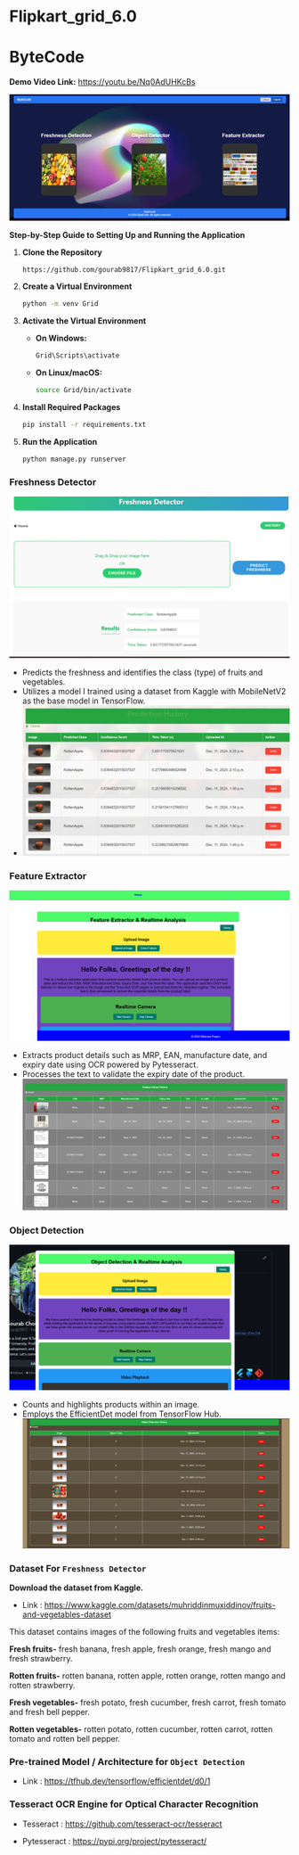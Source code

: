 
# Flipkart_grid_6.0

# ByteCode
**Demo Video Link:** https://youtu.be/Nq0AdUHKcBs


![ByteCode](https://github.com/njangid22/Grid_2.0/blob/main/Photos/home.png)


**Step-by-Step Guide to Setting Up and Running the Application**

1. **Clone the Repository**
   ```bash
   https://github.com/gourab9817/Flipkart_grid_6.0.git
   ```
2. **Create a Virtual Environment**
    ```bash
   python -m venv Grid
   ```
3. **Activate the Virtual Environment**

   - **On Windows:**
     ```bash
     Grid\Scripts\activate
     ```
   - **On Linux/macOS:**
     ```bash
     source Grid/bin/activate
     ```
4. **Install Required Packages**
    ```bash
   pip install -r requirements.txt
    ```
5. **Run the Application**
 
   ```bash
   python manage.py runserver
   ```
   
### Freshness Detector

![ByteCode](https://github.com/njangid22/Grid_2.0/blob/main/Photos/freshness_home.png)
 - Predicts the freshness and identifies the class (type) of fruits and vegetables.
 - Utilizes a model I trained using a dataset from Kaggle with MobileNetV2 as the base model in TensorFlow.
 - ![ByteCode](https://github.com/njangid22/Grid_2.0/blob/main/Photos/freshness_History.png)


### Feature Extractor

![ByteCode](https://raw.githubusercontent.com/gourab9817/Flipkart_grid_6.0/main/Photos/Feature_extractor.png)
 - Extracts product details such as MRP, EAN, manufacture date, and expiry date using OCR powered by Pytesseract.
 - Processes the text to validate the expiry date of the product.
![ByteCode](https://raw.githubusercontent.com/gourab9817/Flipkart_grid_6.0/main/Photos/Feature_history.png)


### Object Detection

![ByteCode](https://raw.githubusercontent.com/gourab9817/Flipkart_grid_6.0/main/Photos/Object_detection.png)
 - Counts and highlights products within an image.
 - Employs the EfficientDet model from TensorFlow Hub.
![ByteCode](https://raw.githubusercontent.com/gourab9817/Flipkart_grid_6.0/main/Photos/Object_identification_history.png)


### Dataset For `Freshness Detector`

**Download the dataset from Kaggle.**

- Link : https://www.kaggle.com/datasets/muhriddinmuxiddinov/fruits-and-vegetables-dataset

This dataset contains images of the following fruits and vegetables items:

**Fresh fruits-** fresh banana, fresh apple, fresh orange, fresh mango and fresh strawberry.

**Rotten fruits-** rotten banana, rotten apple, rotten orange, rotten mango and rotten strawberry.

**Fresh vegetables-** fresh potato, fresh cucumber, fresh carrot, fresh tomato and fresh bell pepper.

**Rotten vegetables-** rotten potato, rotten cucumber, rotten carrot, rotten tomato and rotten bell pepper.



### Pre-trained Model / Architecture for `Object Detection`

- Link : https://tfhub.dev/tensorflow/efficientdet/d0/1

### Tesseract OCR Engine for Optical Character Recognition

- Tesseract : https://github.com/tesseract-ocr/tesseract

- Pytesseract : https://pypi.org/project/pytesseract/
